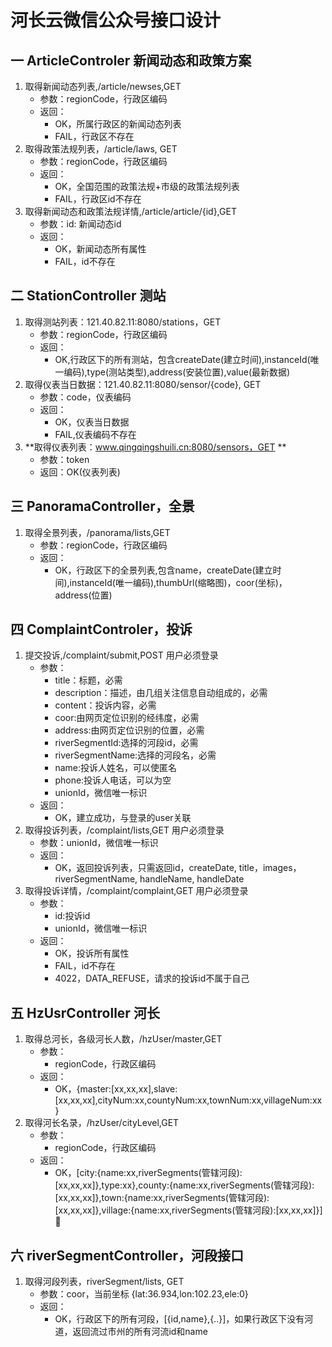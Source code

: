 # 河长云微信公众号接口设计
## 一 ArticleControler 新闻动态和政策方案 
1. 取得新闻动态列表,/article/newses,GET
    * 参数：regionCode，行政区编码
    * 返回：
        * OK，所属行政区的新闻动态列表
        * FAIL，行政区不存在
2. 取得政策法规列表，/article/laws, GET
    * 参数：regionCode，行政区编码
    * 返回：
        * OK，全国范围的政策法规+市级的政策法规列表  
        * FAIL，行政区id不存在
3. 取得新闻动态和政策法规详情,/article/article/{id},GET
    * 参数：id: 新闻动态id
    * 返回：
        * OK，新闻动态所有属性
        * FAIL，id不存在

## 二 StationController 测站
1. 取得测站列表：121.40.82.11:8080/stations，GET
    * 参数：regionCode，行政区编码
    * 返回：
        * OK,行政区下的所有测站，包含createDate(建立时间),instanceId(唯一编码),type(测站类型),address(安装位置),value(最新数据)
2. 取得仪表当日数据：121.40.82.11:8080/sensor/{code}, GET    
    * 参数：code，仪表编码
    * 返回：
        * OK，仪表当日数据
        * FAIL,仪表编码不存在
3. **取得仪表列表：www.qingqingshuili.cn:8080/sensors，GET **
    * 参数：token
    * 返回：OK(仪表列表)

## 三 PanoramaController，全景
1. 取得全景列表，/panorama/lists,GET
    * 参数：regionCode，行政区编码
    * 返回：
        * OK，行政区下的全景列表,包含name，createDate(建立时间),instanceId(唯一编码),thumbUrl(缩略图)，coor(坐标)，address(位置)

## 四 ComplaintControler，投诉
1. 提交投诉,/complaint/submit,POST
    用户必须登录
    * 参数：
        * title：标题，必需
        * description：描述，由几组关注信息自动组成的，必需
        * content：投诉内容，必需
        * coor:由网页定位识别的经纬度，必需
        * address:由网页定位识别的位置，必需
        * riverSegmentId:选择的河段id，必需
        * riverSegmentName:选择的河段名，必需
        * name:投诉人姓名，可以使匿名
        * phone:投诉人电话，可以为空
        * unionId，微信唯一标识
    * 返回：
        * OK，建立成功，与登录的user关联
2. 取得投诉列表，/complaint/lists,GET
    用户必须登录
    * 参数：unionId，微信唯一标识
    * 返回：
        * OK，返回投诉列表，只需返回id，createDate, title，images，riverSegmentName, handleName, handleDate
3. 取得投诉详情，/complaint/complaint,GET
    用户必须登录
    * 参数：
        * id:投诉id
        * unionId，微信唯一标识
    * 返回：
        * OK，投诉所有属性
        * FAIL，id不存在
        * 4022，DATA_REFUSE，请求的投诉id不属于自己

## 五 HzUsrController 河长
1. 取得总河长，各级河长人数，/hzUser/master,GET
    * 参数：
        * regionCode，行政区编码
    * 返回：
        * OK，{master:[xx,xx,xx],slave:[xx,xx,xx],cityNum:xx,countyNum:xx,townNum:xx,villageNum:xx}
2. 取得河长名录，/hzUser/cityLevel,GET
    * 参数：
        * regionCode，行政区编码
    * 返回： 
        * OK，[city:{name:xx,riverSegments(管辖河段):[xx,xx,xx]},type:xx},county:{name:xx,riverSegments(管辖河段):[xx,xx,xx]},town:{name:xx,riverSegments(管辖河段):[xx,xx,xx]},village:{name:xx,riverSegments(管辖河段):[xx,xx,xx]}]


## 六 riverSegmentController，河段接口
1. 取得河段列表，riverSegment/lists, GET
    * 参数：coor，当前坐标 {lat:36.934,lon:102.23,ele:0}
    * 返回：
        * OK，行政区下的所有河段，[{id,name},{..}]，如果行政区下没有河道，返回流过市州的所有河流id和name

